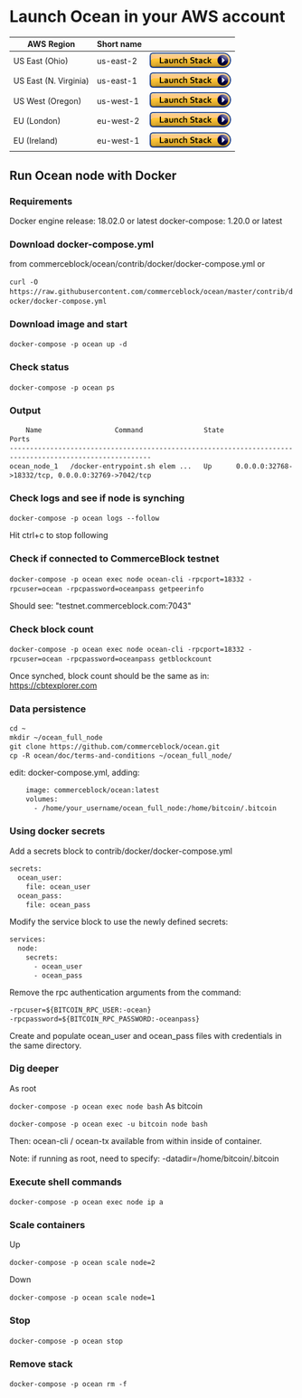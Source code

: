 Launch Ocean in your AWS account
=================================

| AWS Region | Short name | | 
| -- | -- | -- |
| US East (Ohio) | us-east-2 | [![cloudformation-launch-button](images/cloudformation-launch-stack.png)](https://console.aws.amazon.com/cloudformation/home?region=us-east-2#/stacks/new?stackName=Ocean&templateURL=https://s3.eu-west-2.amazonaws.com/cb-awsocs/ocean-network.template.yaml) |
| US East (N. Virginia) | us-east-1 | [![cloudformation-launch-button](images/cloudformation-launch-stack.png)](https://console.aws.amazon.com/cloudformation/home?region=us-east-1#/stacks/new?stackName=Ocean&templateURL=https://s3.eu-west-2.amazonaws.com/cb-awsocs/ocean-network.template.yaml) |
| US West (Oregon) | us-west-1 | [![cloudformation-launch-button](images/cloudformation-launch-stack.png)](https://console.aws.amazon.com/cloudformation/home?region=us-west-1#/stacks/new?stackName=Ocean&templateURL=https://s3.eu-west-2.amazonaws.com/cb-awsocs/ocean-network.template.yaml) |
| EU (London) | eu-west-2 | [![cloudformation-launch-button](images/cloudformation-launch-stack.png)](https://console.aws.amazon.com/cloudformation/home?region=eu-west-2#/stacks/new?stackName=Ocean&templateURL=https://s3.eu-west-2.amazonaws.com/cb-awsocs/ocean-network.template.yaml) |
| EU (Ireland) | eu-west-1 | [![cloudformation-launch-button](images/cloudformation-launch-stack.png)](https://console.aws.amazon.com/cloudformation/home?region=eu-west-1#/stacks/new?stackName=Ocean&templateURL=https://s3.eu-west-2.amazonaws.com/cb-awsocs/ocean-network.template.yaml) |

Run Ocean node with Docker
-------------------

### Requirements

Docker engine release: 18.02.0 or latest
docker-compose: 1.20.0 or latest

### Download docker-compose.yml 
from commerceblock/ocean/contrib/docker/docker-compose.yml or

`curl -O https://raw.githubusercontent.com/commerceblock/ocean/master/contrib/docker/docker-compose.yml`

### Download image and start

`docker-compose -p ocean up -d`

### Check status

`docker-compose -p ocean ps`

### Output
```
    Name                  Command               State                         Ports
---------------------------------------------------------------------------------------------------------
ocean_node_1   /docker-entrypoint.sh elem ...   Up      0.0.0.0:32768->18332/tcp, 0.0.0.0:32769->7042/tcp

```

### Check logs and see if node is synching

`docker-compose -p ocean logs --follow`

Hit ctrl+c to stop following

### Check if connected to CommerceBlock testnet

`docker-compose -p ocean exec node ocean-cli -rpcport=18332 -rpcuser=ocean -rpcpassword=oceanpass getpeerinfo`

Should see: "testnet.commerceblock.com:7043"

### Check block count

`docker-compose -p ocean exec node ocean-cli -rpcport=18332 -rpcuser=ocean -rpcpassword=oceanpass getblockcount`

Once synched, block count should be the same as in: https://cbtexplorer.com

### Data persistence

```
cd ~
mkdir ~/ocean_full_node
git clone https://github.com/commerceblock/ocean.git
cp -R ocean/doc/terms-and-conditions ~/ocean_full_node/
```

edit: docker-compose.yml, adding:
```
    image: commerceblock/ocean:latest
    volumes:
      - /home/your_username/ocean_full_node:/home/bitcoin/.bitcoin
```

### Using docker secrets

Add a secrets block to contrib/docker/docker-compose.yml

```
secrets:
  ocean_user:
    file: ocean_user
  ocean_pass:
    file: ocean_pass
```

Modify the service block to use the newly defined secrets:

```
services:
  node:
    secrets:
      - ocean_user
      - ocean_pass
```

Remove the rpc authentication arguments from the command:

```
-rpcuser=${BITCOIN_RPC_USER:-ocean}
-rpcpassword=${BITCOIN_RPC_PASSWORD:-oceanpass}
```

Create and populate ocean_user and ocean_pass files with credentials in the same directory.

### Dig deeper

As root

`docker-compose -p ocean exec node bash`
As bitcoin

`docker-compose -p ocean exec -u bitcoin node bash`

Then: ocean-cli / ocean-tx available from within inside of container.

Note: if running as root, need to specify: -datadir=/home/bitcoin/.bitcoin

### Execute shell commands

`docker-compose -p ocean exec node ip a`

### Scale containers
Up

`docker-compose -p ocean scale node=2`

Down

`docker-compose -p ocean scale node=1`

### Stop

`docker-compose -p ocean stop`

### Remove stack

`docker-compose -p ocean rm -f`
